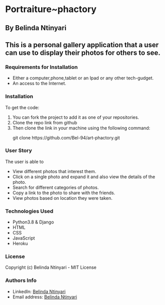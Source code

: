 <h1>Portraiture~phactory</h1>

<h2>By Belinda Ntinyari<h2>

<p>This is a personal gallery application that a user can use to display their photos for others to see.</p>

<h3>Requirements for Installation</h3>
<ul>
    <li>
    Either a computer,phone,tablet or an Ipad or any other tech-gudget. </li>
    <li>An access to the Internet.</li>
</ul>

<h3>Installation</h3>
To get the code:
<ol>
    <li>You can fork the project to add it as one of your repositories.
    <li>Clone the repo link from github</li>
    <li>Then clone the link in your machine using the following command: 
    <p>git clone https://github.com/Bel-94/art-phactory.git</p>
    </li>
</ol>

<h3>User Story</h3>
<p>The user is able to</p>

<ul>
    <li>View different photos that interest them.</li>
    <li>Click on a single photo and expand it and also view the details of the photo.</li>
    <li>Search for different categories of photos. </li>
    <li>Copy a link to the photo to share with the friends. </li>
    <li>View photos based on location they were taken.</li>
</ul>

<h3>Technologies Used</h3>
<ul>
    <li>Python3.8 & Django</li>
    <li>HTML</li>
    <li>CSS</li>
    <li>JavaScript</li>
    <li>Heroku</li>
</ul>

<h3>License</h3>
<p>Copyright (c) Belinda Ntinyari - MIT License</p>

<h3>Authors Info</h3>
<ul>
    <li>LinkedIn: <a href="https://www.linkedin.com/in/belinda-ntinyari-3843a81b5/">Belinda Ntinyari</a>
    <li>Email address: <a href="ntinyaribelinda@gmail.com">Belinda Ntinyari</a>
</ul>
